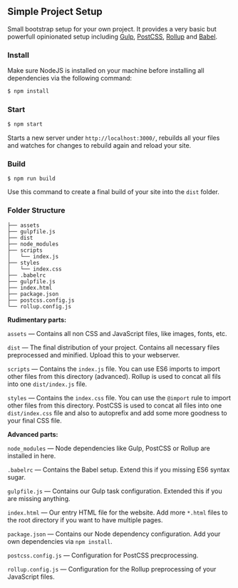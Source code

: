 ## Simple Project Setup

Small bootstrap setup for your own project. It provides a very basic but powerfull opinionated setup including [Gulp](https://gulpjs.com/), [PostCSS](http://postcss.org/), [Rollup](http://postcss.org/) and [Babel](http://babeljs.io/).

### Install

Make sure NodeJS is installed on your machine before installing all dependencies via the following command:

``` bash
$ npm install
```

### Start

``` bash
$ npm start
```

Starts a new server under `http://localhost:3000/`, rebuilds all your files and watches for changes to rebuild again and reload your site.

### Build

``` build
$ npm run build
```

Use this command to create a final build of your site into the `dist` folder.

### Folder Structure

```
├── assets
├── gulpfile.js
├── dist
├── node_modules
├── scripts
│   └── index.js
├── styles
│   └── index.css
├── .babelrc
├── gulpfile.js
├── index.html
├── package.json
├── postcss.config.js
└── rollup.config.js
```

**Rudimentary parts:**

`assets` — Contains all non CSS and JavaScript files, like images, fonts, etc.

`dist` — The final distribution of your project. Contains all necessary files preprocessed and minified. Upload this to your webserver.

`scripts` — Contains the `index.js` file. You can use ES6 imports to import other files from this directory (advanced). Rollup is used to concat all fils into one `dist/index.js` file.

`styles` — Contains the `index.css` file. You can use the `@import` rule to import other files from this directory. PostCSS is used to concat all files into one `dist/index.css` file and also to autoprefix and add some more goodness to your final CSS file.

**Advanced parts:**

`node_modules` — Node dependencies like Gulp, PostCSS or Rollup are installed in here.

`.babelrc` — Contains the Babel setup. Extend this if you missing ES6 syntax sugar.

`gulpfile.js` — Contains our Gulp task configuration. Extended this if you are missing anything.

`index.html` — Our entry HTML file for the website. Add more `*.html` files to the root directory if you want to have multiple pages.

`package.json` — Contains our Node dependency configuration. Add  your own dependencies via `npm install`.

`postcss.config.js` — Configuration for PostCSS precprocessing.

`rollup.config.js` — Configuration for the Rollup preprocessing of your JavaScript files.
